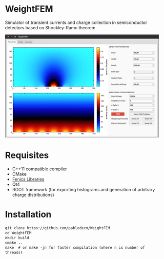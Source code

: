 WeightFEM
=========

Simulator of transient currents and charge collection in semiconductor detectors based on Shockley–Ramo theorem

![Screenshot of ](/docs/images/weightfem_potentials_screenshot.png?raw=true)


# Requisites

  - C++11 compatible compiler
  - CMake
  - [Fenics Libraries](http://fenicsproject.org/download/)
  - Qt4
  - ROOT framework (for exporting histograms and generation of arbitrary charge distributions)

# Installation

    git clone https://github.com/pablodecm/WeightFEM
    cd WeightFEM
    mkdir build
    cmake ..
    make  # or make -jn for faster compilation (where n is number of threads)

